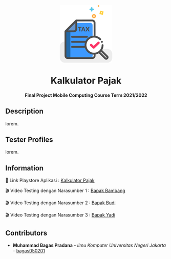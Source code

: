 <p align="center"> 
    <img src="https://github.com/bagas050201/Kalkulator-Pajak/blob/main/src/assets/images/tax.png" align="center" height="180"></img>
</p>
<h1 align="center"> Kalkulator Pajak </h1> 
<h4 align="center"> Final Project Mobile Computing  Course Term 2021/2022</h4>

## Description ##
<p align="justify">
lorem.
</p>

## Tester Profiles ##
<p align="justify">
lorem.
</p>

## Information ##
:rocket: Link Playstore Aplikasi : [Kalkulator Pajak](https://play.google.com/store/apps/details?id=com.kalkulatorpajakbagaspradana)

:clapper: Video Testing dengan Narasumber 1 : [Bapak Bambang](https://youtu.be/ZFbcLR8ViNw)

:clapper: Video Testing dengan Narasumber 2 : [Bapak Budi](https://youtu.be/9zptDrpl42o)

:clapper: Video Testing dengan Narasumber 3 : [Bapak Yadi](https://www.youtube.com/watch?v=lMIUCUKadKo)

## Contributors ##

* **Muhammad Bagas Pradana** - *Ilmu Komputer Universitas Negeri Jakarta* - [bagas050201](https://github.com/bagas050201)
